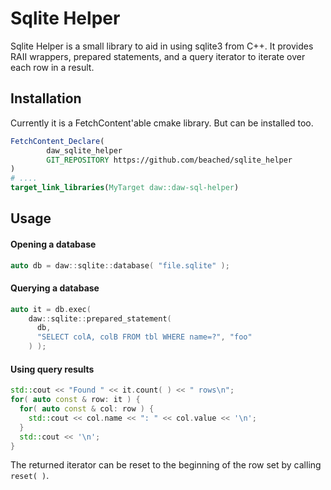 # Sqlite Helper

Sqlite Helper is a small library to aid in using sqlite3 from C++. It provides RAII wrappers, prepared statements, and a
query iterator to iterate over each row in a result.

## Installation

Currently it is a FetchContent'able cmake library. But can be installed too.

```cmake
FetchContent_Declare(
        daw_sqlite_helper
        GIT_REPOSITORY https://github.com/beached/sqlite_helper
)
# ....
target_link_libraries(MyTarget daw::daw-sql-helper)
```

## Usage

#### Opening a database

```c++
auto db = daw::sqlite::database( "file.sqlite" );
```

#### Querying a database

```c++
auto it = db.exec(
    daw::sqlite::prepared_statement( 
      db, 
      "SELECT colA, colB FROM tbl WHERE name=?", "foo" 
    ) );
```
#### Using query results
```c++
std::cout << "Found " << it.count( ) << " rows\n";
for( auto const & row: it ) {
  for( auto const & col: row ) {  
    std::cout << col.name << ": " << col.value << '\n';    
  }  
  std::cout << '\n';
}
```

The returned iterator can be reset to the beginning of the row set by calling `reset( )`.